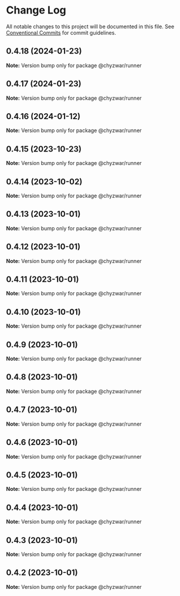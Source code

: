 # Change Log

All notable changes to this project will be documented in this file.
See [Conventional Commits](https://conventionalcommits.org) for commit guidelines.

## 0.4.18 (2024-01-23)

**Note:** Version bump only for package @chyzwar/runner





## 0.4.17 (2024-01-23)

**Note:** Version bump only for package @chyzwar/runner





## 0.4.16 (2024-01-12)

**Note:** Version bump only for package @chyzwar/runner





## 0.4.15 (2023-10-23)

**Note:** Version bump only for package @chyzwar/runner





## 0.4.14 (2023-10-02)

**Note:** Version bump only for package @chyzwar/runner





## 0.4.13 (2023-10-01)

**Note:** Version bump only for package @chyzwar/runner





## 0.4.12 (2023-10-01)

**Note:** Version bump only for package @chyzwar/runner





## 0.4.11 (2023-10-01)

**Note:** Version bump only for package @chyzwar/runner





## 0.4.10 (2023-10-01)

**Note:** Version bump only for package @chyzwar/runner





## 0.4.9 (2023-10-01)

**Note:** Version bump only for package @chyzwar/runner





## 0.4.8 (2023-10-01)

**Note:** Version bump only for package @chyzwar/runner





## 0.4.7 (2023-10-01)

**Note:** Version bump only for package @chyzwar/runner





## 0.4.6 (2023-10-01)

**Note:** Version bump only for package @chyzwar/runner





## 0.4.5 (2023-10-01)

**Note:** Version bump only for package @chyzwar/runner





## 0.4.4 (2023-10-01)

**Note:** Version bump only for package @chyzwar/runner





## 0.4.3 (2023-10-01)

**Note:** Version bump only for package @chyzwar/runner





## 0.4.2 (2023-10-01)

**Note:** Version bump only for package @chyzwar/runner
